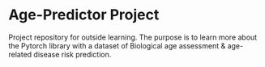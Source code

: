 # Age-Predictor Project
Project repository for outside learning. The purpose is to learn more about the Pytorch library with a dataset of Biological age assessment & age-related disease risk prediction.
